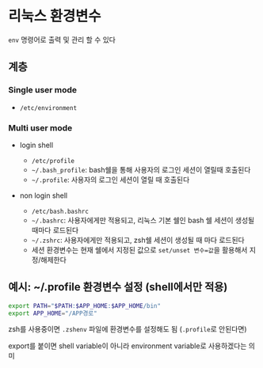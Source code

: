# 리눅스 환경변수

`env` 명령어로 출력 및 관리 할 수 있다

## 계층

### Single user mode

- `/etc/environment`

### Multi user mode

- login shell
  - `/etc/profile`
  - `~/.bash_profile`: bash쉘을 통해 사용자의 로그인 세션이 열릴때 호출된다
  - `~/.profile`: 사용자의 로그인 세션이 열릴 때 호출된다

- non login shell
  - `/etc/bash.bashrc`
  - `~/.bashrc`: 사용자에게만 적용되고, 리눅스 기본 쉘인 bash 쉘 세션이 생성될 때마다 로드된다
  - `~/.zshrc`: 사용자에게만 적용되고, zsh쉘 세션이 생성될 때 마다 로드된다
  - 세션 환경변수는 현재 쉘에서 지정된 값으로 `set/unset 변수=값`을 활용해서 지정/해제한다

## 예시: ~/.profile 환경변수 설정 (shell에서만 적용)

```sh
export PATH="$PATH:$APP_HOME:$APP_HOME/bin"
export APP_HOME="/APP경로"
```

zsh를 사용중이면 `.zshenv` 파일에 환경변수를 설정해도 됨 (`.profile`로 안된다면)

export를 붙이면 shell variable이 아니라 environment variable로 사용하겠다는 의미
